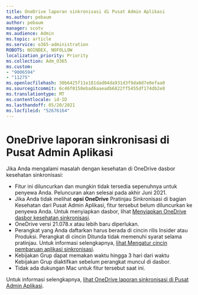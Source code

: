 ```yaml
---
title: OneDrive laporan sinkronisasi di Pusat Admin Aplikasi
ms.author: pebaum
author: pebaum
manager: scotv
ms.audience: Admin
ms.topic: article
ms.service: o365-administration
ROBOTS: NOINDEX, NOFOLLOW
localization_priority: Priority
ms.collection: Adm_O365
ms.custom:
- "9006594"
- "11275"
ms.openlocfilehash: 30b6425f11e181dad04da931d3f9da0d7e0efaa0
ms.sourcegitcommit: 6c46f0158ebad6aaeadb6822ff5455df174db2e8
ms.translationtype: MT
ms.contentlocale: id-ID
ms.lasthandoff: 05/20/2021
ms.locfileid: "52676164"
---
```

# <a name="onedrive-sync-reports-in-the-app-admin-center"></a>OneDrive laporan sinkronisasi di Pusat Admin Aplikasi

Jika Anda mengalami masalah dengan kesehatan di OneDrive dasbor kesehatan sinkronisasi:

- Fitur ini diluncurkan dan mungkin tidak tersedia sepenuhnya untuk penyewa Anda. Peluncuran akan selesai pada akhir Juni 2021.
- Jika Anda tidak melihat **opsi OneDrive** Pratinjau Sinkronisasi di bagian Kesehatan dari Pusat Admin Aplikasi, fitur tersebut belum diluncurkan ke penyewa Anda. Untuk menyiapkan dasbor, lihat [Menyiapkan OneDrive dasbor kesehatan sinkronisasi](/OneDrive/sync-health#set-up-the-onedrive-sync-health-dashboard).
- OneDrive versi 21.078.x atau lebih baru diperlukan.
- Perangkat yang Anda daftarkan harus berada di cincin rilis Insider atau Produksi. Perangkat di cincin Ditunda tidak memenuhi syarat selama pratinjau. Untuk informasi selengkapnya, [lihat Mengatur cincin pembaruan aplikasi sinkronisasi](/OneDrive/use-group-policy#set-the-sync-app-update-ring).
- Kebijakan Grup dapat memakan waktu hingga 3 hari dari waktu Kebijakan Grup diaktifkan sebelum perangkat muncul di dasbor.
- Tidak ada dukungan Mac untuk fitur tersebut saat ini.

Untuk informasi selengkapnya, [lihat OneDrive laporan sinkronisasi di Pusat Admin Aplikasi](/OneDrive/sync-health).